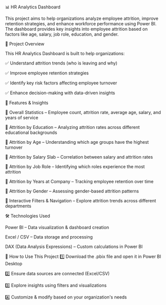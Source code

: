 📊 HR Analytics Dashboard

This project aims to help organizations analyze employee attrition, improve retention strategies, and enhance workforce performance using Power BI. The dashboard provides key insights into employee attrition based on factors like age, salary, job role, education, and gender.


🚀 Project Overview

This HR Analytics Dashboard is built to help organizations:

✅ Understand attrition trends (who is leaving and why)

✅ Improve employee retention strategies

✅ Identify key risk factors affecting employee turnover

✅ Enhance decision-making with data-driven insights



📌 Features & Insights



🔹 Overall Statistics – Employee count, attrition rate, average age, salary, and years of service

🔹 Attrition by Education – Analyzing attrition rates across different educational backgrounds

🔹 Attrition by Age – Understanding which age groups have the highest turnover

🔹 Attrition by Salary Slab – Correlation between salary and attrition rates

🔹 Attrition by Job Role – Identifying which roles experience the most attrition

🔹 Attrition by Years at Company – Tracking employee retention over time

🔹 Attrition by Gender – Assessing gender-based attrition patterns

🔹 Interactive Filters & Navigation – Explore attrition trends across different departments



🛠 Technologies Used

Power BI – Data visualization & dashboard creation

Excel / CSV – Data storage and processing

DAX (Data Analysis Expressions) – Custom calculations in Power BI


📖 How to Use This Project
1️⃣ Download the .pbix file and open it in Power BI Desktop

2️⃣ Ensure data sources are connected (Excel/CSV)

3️⃣ Explore insights using filters and visualizations

4️⃣ Customize & modify based on your organization's needs
